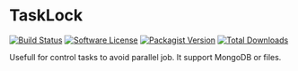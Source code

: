 # TaskLock

[![Build Status](https://travis-ci.org/AndyDune/TaskLock.svg?branch=master)](https://travis-ci.org/AndyDune/TaskLock)
[![Software License](https://img.shields.io/badge/license-MIT-brightgreen.svg?style=flat-square)](LICENSE)
[![Packagist Version](https://img.shields.io/packagist/v/andydune/task-lock.svg?style=flat-square)](https://packagist.org/packages/andydune/task-lock)
[![Total Downloads](https://img.shields.io/packagist/dt/andydune/task-lock.svg?style=flat-square)](https://packagist.org/packages/andydune/task-lock)


Usefull for control tasks to avoid parallel job. It support MongoDB or files.
